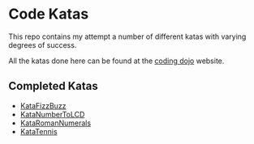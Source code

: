 # Code Katas

This repo contains my attempt a number of different katas with varying degrees of success.

All the katas done here can be found at the [coding dojo](http://codingdojo.org/cgi-bin/index.pl?KataCatalogue) website.

## Completed Katas

* [KataFizzBuzz](http://codingdojo.org/cgi-bin/index.pl?KataFizzBuzz)
* [KataNumberToLCD](http://codingdojo.org/cgi-bin/index.pl?KataNumberToLCD)
* [KataRomanNumerals](http://codingdojo.org/cgi-bin/index.pl?KataRomanNumerals)
* [KataTennis](http://codingdojo.org/cgi-bin/index.pl?KataTennis)
